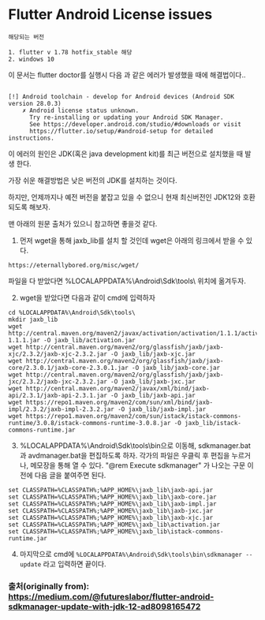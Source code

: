 # Flutter Android License issues

```
해당되는 버전

1. flutter v 1.78 hotfix_stable 해당
2. windows 10
```

이 문서는 flutter doctor를 실행시 다음 과 같은 에러가 발생했을 때에 해결법이다..

```

[!] Android toolchain - develop for Android devices (Android SDK version 28.0.3)
    ✗ Android license status unknown.
      Try re-installing or updating your Android SDK Manager.
      See https://developer.android.com/studio/#downloads or visit
      https://flutter.io/setup/#android-setup for detailed instructions.

```

이 에러의 원인은 JDK(혹은 java development kit)를 최근 버전으로 설치했을 때 발생 한다.

가장 쉬운 해결방법은 낮은 버전의 JDK를 설치하는 것이다.

하지만, 언제까지나 예전 버전을 붙잡고 있을 수 없으니 현재 최신버전인 JDK12와 호환되도록 해보자.

맨 아래의 원문 출처가 있으니 참고하면 좋을것 같다.

1. 먼저 wget을 통해 jaxb_lib를 설치 할 것인데 wget은 아래의 링크에서 받을 수 있다.
```
https://eternallybored.org/misc/wget/
```
파일을 다 받았다면 %LOCALAPPDATA%\Android\Sdk\tools\ 위치에 옮겨두자.

2. wget을 받았다면 다음과 같이 cmd에 입력하자
```
cd %LOCALAPPDATA%\Android\Sdk\tools\
mkdir jaxb_lib
wget http://central.maven.org/maven2/javax/activation/activation/1.1.1/activation-1.1.1.jar -O jaxb_lib/activation.jar
wget http://central.maven.org/maven2/org/glassfish/jaxb/jaxb-xjc/2.3.2/jaxb-xjc-2.3.2.jar -O jaxb_lib/jaxb-xjc.jar
wget http://central.maven.org/maven2/org/glassfish/jaxb/jaxb-core/2.3.0.1/jaxb-core-2.3.0.1.jar -O jaxb_lib/jaxb-core.jar
wget http://central.maven.org/maven2/org/glassfish/jaxb/jaxb-jxc/2.3.2/jaxb-jxc-2.3.2.jar -O jaxb_lib/jaxb-jxc.jar
wget http://central.maven.org/maven2/javax/xml/bind/jaxb-api/2.3.1/jaxb-api-2.3.1.jar -O jaxb_lib/jaxb-api.jar
wget https://repo1.maven.org/maven2/com/sun/xml/bind/jaxb-impl/2.3.2/jaxb-impl-2.3.2.jar -O jaxb_lib/jaxb-impl.jar
wget https://repo1.maven.org/maven2/com/sun/istack/istack-commons-runtime/3.0.8/istack-commons-runtime-3.0.8.jar -O jaxb_lib/istack-commons-runtime.jar
```

3. %LOCALAPPDATA%\Android\Sdk\tools\bin으로 이동해, sdkmanager.bat과 avdmanager.bat을 편집하도록 하자. 각가의 파일은 우클릭 후 편집을 누르거나, 메모장을 통해 열 수 있다. "@rem Execute sdkmanager" 가 나오는 구문 이전에 다음 글을 붙여주면 된다.
```
set CLASSPATH=%CLASSPATH%;%APP_HOME%\jaxb_lib\jaxb-api.jar
set CLASSPATH=%CLASSPATH%;%APP_HOME%\jaxb_lib\jaxb-core.jar
set CLASSPATH=%CLASSPATH%;%APP_HOME%\jaxb_lib\jaxb-impl.jar
set CLASSPATH=%CLASSPATH%;%APP_HOME%\jaxb_lib\jaxb-jxc.jar
set CLASSPATH=%CLASSPATH%;%APP_HOME%\jaxb_lib\jaxb-xjc.jar
set CLASSPATH=%CLASSPATH%;%APP_HOME%\jaxb_lib\activation.jar
set CLASSPATH=%CLASSPATH%;%APP_HOME%\jaxb_lib\istack-commons-runtime.jar
```

4. 마지막으로 cmd에 ``` %LOCALAPPDATA%\Android\Sdk\tools\bin\sdkmanager --update ``` 라고 입력하면 끝이다.

### 출처(originally from): https://medium.com/@futureslabor/flutter-android-sdkmanager-update-with-jdk-12-ad8098165472

